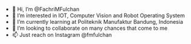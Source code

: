- 👋 Hi, I’m @FachriMFulchan
- 👀 I’m interested in IOT, Computer Vision and Robot Operating System
- 🌱 I’m currently learning at Politeknik Manufaktur Bandung, Indonesia
- 💞️ I’m looking to collaborate on many chances that come to me
- 📫 Just reach on Instagram @fmfulchan

<!---
FachriMFulchan/FachriMFulchan is a ✨ special ✨ repository because its `README.md` (this file) appears on your GitHub profile.
You can click the Preview link to take a look at your changes.
--->

